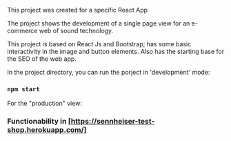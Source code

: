 This project was created for a specific React App

The project shows the development of a single page view for an e-commerce web
of sound technology.

This project is based on React Js and Bootstrap; has some basic interactivity
in the image and button elements. Also has the starting base for the SEO of the web app.

In the project directory, you can run the porject in 'development' mode:

### `npm start`

For the "production" view:

### Functionability in [https://sennheiser-test-shop.herokuapp.com/]
